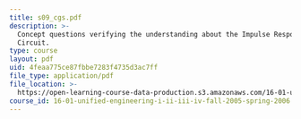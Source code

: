 ```yaml
---
title: s09_cgs.pdf
description: >-
  Concept questions verifying the understanding about the Impulse Response of RL
  Circuit.
type: course
layout: pdf
uid: 4feaa775ce87fbbe7283f4735d3ac7ff
file_type: application/pdf
file_location: >-
  https://open-learning-course-data-production.s3.amazonaws.com/16-01-unified-engineering-i-ii-iii-iv-fall-2005-spring-2006/4feaa775ce87fbbe7283f4735d3ac7ff_s09_cgs.pdf
course_id: 16-01-unified-engineering-i-ii-iii-iv-fall-2005-spring-2006
---
```

